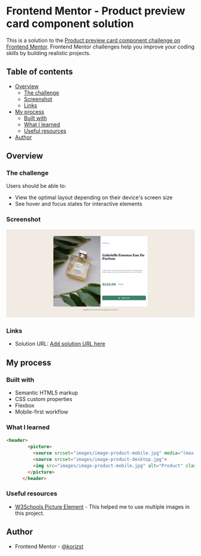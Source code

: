 # Frontend Mentor - Product preview card component solution

This is a solution to the [Product preview card component challenge on Frontend Mentor](https://www.frontendmentor.io/challenges/product-preview-card-component-GO7UmttRfa). Frontend Mentor challenges help you improve your coding skills by building realistic projects. 

## Table of contents

- [Overview](#overview)
  - [The challenge](#the-challenge)
  - [Screenshot](#screenshot)
  - [Links](#links)
- [My process](#my-process)
  - [Built with](#built-with)
  - [What I learned](#what-i-learned)
  - [Useful resources](#useful-resources)
- [Author](#author)

## Overview

### The challenge

Users should be able to:

- View the optimal layout depending on their device's screen size
- See hover and focus states for interactive elements

### Screenshot

![](screenshot.png)

### Links

- Solution URL: [Add solution URL here](https://your-solution-url.com)

## My process

### Built with

- Semantic HTML5 markup
- CSS custom properties
- Flexbox
- Mobile-first workflow

### What I learned

```html
<header>
        <picture>
          <source srcset="images/image-product-mobile.jpg" media="(max-width: 991px)">
          <source srcset="images/image-product-desktop.jpg">
          <img src="images/image-product-mobile.jpg" alt="Product" class="header-image">
        </picture>
      </header>
```

### Useful resources

- [W3Schools Picture Element](https://www.w3schools.com/tags/tag_picture.asp) - This helped me to use multiple images in this project.

## Author
- Frontend Mentor - [@korizst](https://www.frontendmentor.io/profile/korizst)

